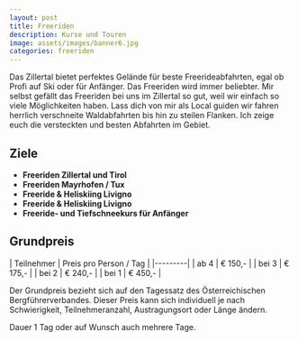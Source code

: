 ```yaml
---
layout: post
title: Freeriden
description: Kurse und Touren
image: assets/images/banner6.jpg
categories: freeriden
---
```


Das Zillertal bietet perfektes Gelände für beste Freerideabfahrten, egal ob Profi auf Ski oder für Anfänger. Das Freeriden wird immer beliebter. Mir selbst gefällt das Freeriden bei uns im Zillertal so gut, weil wir einfach so viele Möglichkeiten haben. Lass dich von mir als Local guiden wir fahren herrlich verschneite Waldabfahrten bis hin zu steilen Flanken. Ich zeige euch die versteckten und besten Abfahrten im Gebiet.

## Ziele
- **Freeriden Zillertal und Tirol** 
- **Freeriden Mayrhofen / Tux** 
- **Freeride & Heliskiing Livigno** 
- **Freeride & Heliskiing Livigno** 
- **Freeride- und Tiefschneekurs für Anfänger** 

## Grundpreis

| Teilnehmer | Preis pro Person / Tag |
|---------|
| ab 4 | € 150,- |
| bei 3 | € 175,- |
| bei 2 | € 240,- |
| bei 1 | € 450,- |

Der Grundpreis bezieht sich auf den Tagessatz des Österreichischen Bergführerverbandes.
Dieser Preis kann sich individuell je nach Schwierigkeit, Teilnehmeranzahl, Austragungsort oder Länge ändern.

Dauer 1 Tag oder auf Wunsch auch mehrere Tage.


